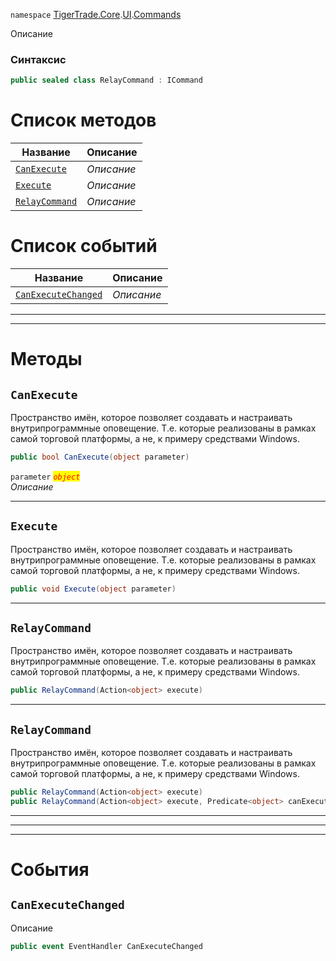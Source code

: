 
`namespace` [TigerTrade.Core](../../../TigerTrade.Core.md).[UI](../../../TigerTrade.Core/UI.md).[Commands](../../../TigerTrade.Core/UI/Commands.md)


Описание

### Синтаксис
```csharp
public sealed class RelayCommand : ICommand
```


# Список методов
| Название | Описание |
| --- | --- |
| [`CanExecute`](#method-canexecute) | *Описание* |
| [`Execute`](#method-execute) | *Описание* |
| [`RelayCommand`](#method-relaycommand) | *Описание* |

# Список событий
| Название | Описание |
| --- | --- |
| [`CanExecuteChanged`](#event-canexecutechanged) | *Описание* |





***  
***  
# Методы

## `CanExecute`<a href="method-canexecute" id="method-canexecute"></a>
Пространство имён, которое позволяет создавать и настраивать внутрипрограммные оповещение. Т.е. которые реализованы в рамках самой торговой платформы, а не, к примеру средствами Windows.

```csharp
public bool CanExecute(object parameter)
```

`parameter` <mark style="color:red;">*`object`*</mark>  
 *Описание*  


***  

## `Execute`<a href="method-execute" id="method-execute"></a>
Пространство имён, которое позволяет создавать и настраивать внутрипрограммные оповещение. Т.е. которые реализованы в рамках самой торговой платформы, а не, к примеру средствами Windows.

```csharp
public void Execute(object parameter)
```

***  

## `RelayCommand`<a href="method-relaycommand" id="method-relaycommand"></a>
Пространство имён, которое позволяет создавать и настраивать внутрипрограммные оповещение. Т.е. которые реализованы в рамках самой торговой платформы, а не, к примеру средствами Windows.

```csharp
public RelayCommand(Action<object> execute)
```

***  

## `RelayCommand`<a href="method-relaycommand" id="method-relaycommand"></a>
Пространство имён, которое позволяет создавать и настраивать внутрипрограммные оповещение. Т.е. которые реализованы в рамках самой торговой платформы, а не, к примеру средствами Windows.

```csharp
public RelayCommand(Action<object> execute)
public RelayCommand(Action<object> execute, Predicate<object> canExecute)
```

***  
***  
 ***  
# События

## `CanExecuteChanged`<a href="event-canexecutechanged" id="event-canexecutechanged"></a>
Описание

```csharp
public event EventHandler CanExecuteChanged
```

